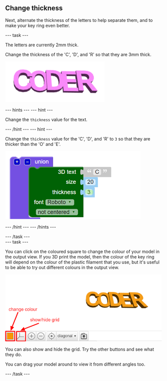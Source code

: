 ## Change thickness

Next, alternate the thickness of the letters to help separate them, and to make your key ring even better.

--- task ---

The letters are currently 2mm thick.

Change the thickness of the 'C', 'D',  and 'R' so that they are 3mm thick.

![screenshot](images/coder-finished.png)

--- hints --- --- hint ---

Change the `thickness` value for the text.

--- /hint --- --- hint ---

Change the `thickness` value for the 'C', 'D', and 'R' to `3` so that they are thicker than the 'O' and 'E'.

![screenshot](images/coder-thickness.png)

--- /hint --- --- /hints ---

--- /task ---   
--- task ---

You can click on the coloured square to change the colour of your model in the output view. If you 3D print the model, then the colour of the key ring will depend on the colour of the plastic filament that you use, but it's useful to be able to try out different colours in the output view.

![screenshot](images/coder-colour.png)

You can also show and hide the grid. Try the other buttons and see what they do.

You can drag your model around to view it from different angles too.

--- /task ---
